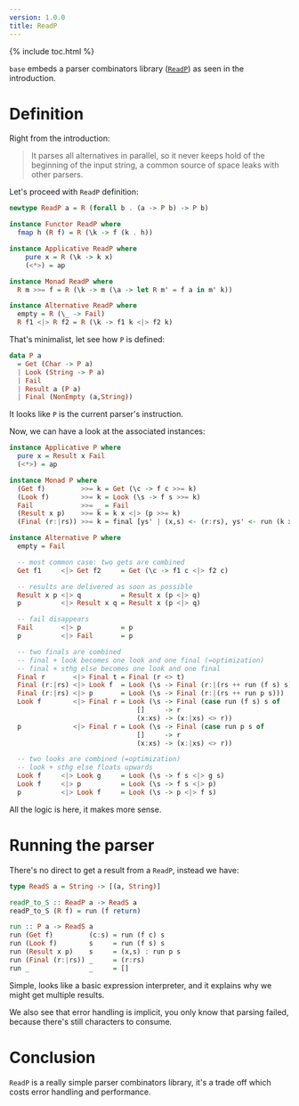 ```yaml
---
version: 1.0.0
title: ReadP
---
```


{% include toc.html %}

`base` embeds a parser combinators library ([`ReadP`](https://hackage.haskell.org/package/base-4.16.0.0/docs/Text-ParserCombinators-ReadP.html))
as seen in the introduction.

# Definition

Right from the introduction:

> It parses all alternatives in parallel, so it never keeps hold of the beginning of the input string, a common source of space leaks with other parsers.

Let's proceed with `ReadP` definition:

```haskell
newtype ReadP a = R (forall b . (a -> P b) -> P b)

instance Functor ReadP where
  fmap h (R f) = R (\k -> f (k . h))

instance Applicative ReadP where
    pure x = R (\k -> k x)
    (<*>) = ap

instance Monad ReadP where
  R m >>= f = R (\k -> m (\a -> let R m' = f a in m' k))

instance Alternative ReadP where
  empty = R (\_ -> Fail)
  R f1 <|> R f2 = R (\k -> f1 k <|> f2 k)
```

That's minimalist, let see how `P` is defined:

```haskell
data P a
  = Get (Char -> P a)
  | Look (String -> P a)
  | Fail
  | Result a (P a)
  | Final (NonEmpty (a,String))
```

It looks like `P` is the current parser's instruction.

Now, we can have a look at the associated instances:

```haskell
instance Applicative P where
  pure x = Result x Fail
  (<*>) = ap

instance Monad P where
  (Get f)         >>= k = Get (\c -> f c >>= k)
  (Look f)        >>= k = Look (\s -> f s >>= k)
  Fail            >>= _ = Fail
  (Result x p)    >>= k = k x <|> (p >>= k)
  (Final (r:|rs)) >>= k = final [ys' | (x,s) <- (r:rs), ys' <- run (k x) s]

instance Alternative P where
  empty = Fail

  -- most common case: two gets are combined
  Get f1     <|> Get f2     = Get (\c -> f1 c <|> f2 c)

  -- results are delivered as soon as possible
  Result x p <|> q          = Result x (p <|> q)
  p          <|> Result x q = Result x (p <|> q)

  -- fail disappears
  Fail       <|> p          = p
  p          <|> Fail       = p

  -- two finals are combined
  -- final + look becomes one look and one final (=optimization)
  -- final + sthg else becomes one look and one final
  Final r       <|> Final t = Final (r <> t)
  Final (r:|rs) <|> Look f  = Look (\s -> Final (r:|(rs ++ run (f s) s)))
  Final (r:|rs) <|> p       = Look (\s -> Final (r:|(rs ++ run p s)))
  Look f        <|> Final r = Look (\s -> Final (case run (f s) s of
                                []     -> r
                                (x:xs) -> (x:|xs) <> r))
  p             <|> Final r = Look (\s -> Final (case run p s of
                                []     -> r
                                (x:xs) -> (x:|xs) <> r))

  -- two looks are combined (=optimization)
  -- look + sthg else floats upwards
  Look f     <|> Look g     = Look (\s -> f s <|> g s)
  Look f     <|> p          = Look (\s -> f s <|> p)
  p          <|> Look f     = Look (\s -> p <|> f s)
```

All the logic is here, it makes more sense.

# Running the parser

There's no direct to get a result from a `ReadP`, instead we have:

```haskell
type ReadS a = String -> [(a, String)]

readP_to_S :: ReadP a -> ReadS a
readP_to_S (R f) = run (f return)

run :: P a -> ReadS a
run (Get f)         (c:s) = run (f c) s
run (Look f)        s     = run (f s) s
run (Result x p)    s     = (x,s) : run p s
run (Final (r:|rs)) _     = (r:rs)
run _               _     = []
```

Simple, looks like a basic expression interpreter, and it explains why we
might get multiple results.

We also see that error handling is implicit, you only know that parsing failed,
because there's still characters to consume.

# Conclusion

`ReadP` is a really simple parser combinators library, it's a trade off which
costs error handling and performance.
